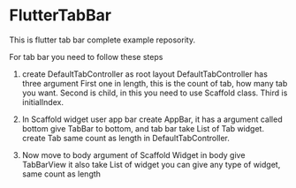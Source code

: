# FlutterTabBar

This is flutter tab bar complete example reposority.

For tab bar you need to follow these steps

1) create DefaultTabController as root layout
     DefaultTabController has three argument
     First one in length, this is the count of tab, how many tab you want.
     Second is child, in this you need to use Scaffold class.
      Third is initialIndex.
      
      
2) In Scaffold widget user app bar
      create AppBar, it has a argument called bottom
      give TabBar to bottom, and tab bar take List of Tab widget.
      create Tab same count as length in DefaultTabController.
      
      
3) Now move to body argument of Scaffold Widget
      in body give TabBarView it also take List of widget
      you can give any type of widget, same count as length
      
